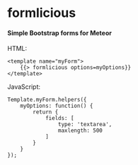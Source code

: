 # formlicious

#### Simple Bootstrap forms for Meteor

HTML:
```
<template name="myForm">
	{{> formlicious options=myOptions}}
</template>
```

JavaScript:
```
Template.myForm.helpers({
	myOptions: function() {
		return {
			fields: [
				type: 'textarea',
				maxlength: 500
			]
		}
	}
});
```
